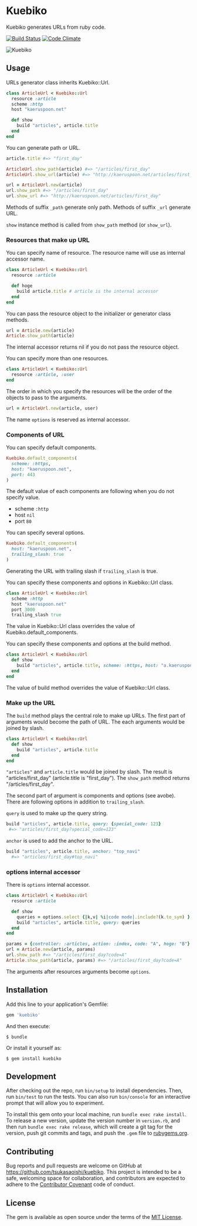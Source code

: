 # Kuebiko
Kuebiko generates URLs from ruby code.

[![Build Status](https://travis-ci.org/tsukasaoishi/kuebiko.svg?branch=master)](https://travis-ci.org/tsukasaoishi/kuebiko)
[![Code Climate](https://codeclimate.com/github/tsukasaoishi/kuebiko/badges/gpa.svg)](https://codeclimate.com/github/tsukasaoishi/kuebiko)

![Kuebiko](https://github.com/tsukasaoishi/kuebiko/wiki/images/kuebiko.jpg)

## Usage
URLs generator class inherits Kuebiko::Url.
```ruby
class ArticleUrl < Kuebiko::Url
  resource :article
  scheme :http
  host "kaeruspoon.net"

  def show
    build "articles", article.title
  end
end
```

You can generate path or URL.
```ruby
article.title #=> "first_day"

ArticleUrl.show_path(article) #=> "/articles/first_day"
ArticleUrl.show_url(article) #=> "http://kaeruspoon.net/articles/first_day"

url = ArticleUrl.new(article)
url.show_path #=> "/articles/first_day"
url.show_url #=> "http://kaeruspoon.net/articles/first_day"
```
Methods of suffix ```_path``` generate only path. 
Methods of suffix ```_url``` generate URL.

```show``` instance method is called from ```show_path``` method (or ```show_url```).

### Resources that make up URL
You can specify name of resource. The resource name will use as internal accessor name.
```ruby
class ArticleUrl < Kuebiko::Url
  resource :article

  def hoge
    build article.title # article is the internal accessor
  end
end
```

You can pass the resource object to the initializer or generator class methods.
```ruby
url = Article.new(article)
Article.show_path(article)
```
The internal accessor returns nil if you do not pass the resource object.

You can specify more than one resources.
```ruby
class ArticleUrl < Kuebiko::Url
  resource :article, :user
end
```
The order in which you specify the resources will be the order of the objects to pass to the arguments.
```ruby
url = ArticleUrl.new(article, user)
```

The name ```options``` is reserved as internal accessor.

### Components of URL
You can specify default components.
```ruby
Kuebiko.default_components(
  scheme: :https,
  host: "kaeruspoon.net", 
  port: 443
)
```
The default value of each components are following when you do not specify value.
* scheme ```:http```
* host ```nil```
* port ```80```

You can specify several options.
```ruby
Kuebiko.default_components(
  host: "kaeruspoon.net",
  trailing_slash: true
)
```
Generating the URL with trailing slash if ```trailing_slash``` is true.

You can specify these components and options in Kuebiko::Url class.
```ruby
class ArticleUrl < Kuebiko::Url
  scheme :http
  host "kaeruspoon.net"
  port 3000
  trailing_slash true
```
The value in Kuebiko::Url class overrides the value of Kuebiko.default_components.

You can specify these components and options at the build method.
```ruby
class ArticleUrl < Kuebiko::Url
  def show
    build "articles", article.title, scheme: :https, host: "a.kaeruspoon.net", port: 1234, trailing_slash: true
  end
end
```
The value of build method overrides the value of Kuebiko::Url class.

### Make up the URL
The ```build``` method plays the central role to make up URLs.
The first part of arguments would become the path of URL. The each arguments would be joined by slash.
```ruby
class ArticleUrl < Kuebiko::Url
  def show
    build "articles", article.title
  end
end
```
```"articles"``` and ```article.title``` would be joined by slash. The result is "articles/first_day" (article.title is "first_day").
The ```show_path``` method returns "/articles/first_day".

The second part of argument is components and options (see avobe).
There are following options in addition to ```trailing_slash```.

```query``` is used to make up the query string.
```ruby
build "articles", article.title, query: {special_code: 123}
 #=> "articles/first_day?special_code=123"
```

```anchor``` is used to add the anchor to the URL.
```ruby
build "articles", article.title, anchor: "top_navi"
  #=> "articles/first_day#top_navi"
```

### options internal accessor
There is ```options``` internal accessor.
```ruby
class ArticleUrl < Kuebiko::Url
  resource :article

  def show
    queries = options.select {|k,v| %i|code mode|.include?(k.to_sym) }
    build "articles", article.title, query: queries
  end
end

params = {controller: :articles, action: :index, code: "A", hoge: "B"}
url = Article.new(article, params)
url.show_path #=> "/articles/first_day?code=A"
Article.show_path(article, params) #=> "/articles/first_day?code=A"
```
The arguments after resources arguments become ```options```.

## Installation

Add this line to your application's Gemfile:

```ruby
gem 'kuebiko'
```

And then execute:
```
$ bundle
```

Or install it yourself as:
```
$ gem install kuebiko
```

## Development

After checking out the repo, run `bin/setup` to install dependencies. Then, run `bin/test` to run the tests. You can also run `bin/console` for an interactive prompt that will allow you to experiment.

To install this gem onto your local machine, run `bundle exec rake install`. To release a new version, update the version number in `version.rb`, and then run `bundle exec rake release`, which will create a git tag for the version, push git commits and tags, and push the `.gem` file to [rubygems.org](https://rubygems.org).

## Contributing

Bug reports and pull requests are welcome on GitHub at https://github.com/tsukasaoishi/kuebiko. This project is intended to be a safe, welcoming space for collaboration, and contributors are expected to adhere to the [Contributor Covenant](contributor-covenant.org) code of conduct.


## License

The gem is available as open source under the terms of the [MIT License](http://opensource.org/licenses/MIT).

